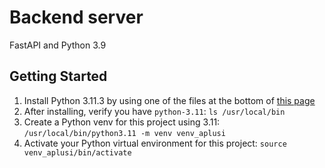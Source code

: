 # Backend server
FastAPI and Python 3.9

## Getting Started
1. Install Python 3.11.3 by using one of the files at the bottom of [this page](https://www.python.org/downloads/release/python-3113/)
2. After installing, verify you have `python-3.11`: `ls /usr/local/bin`
3. Create a Python venv for this project using 3.11: `/usr/local/bin/python3.11 -m venv venv_aplusi`
4. Activate your Python virtual environment for this project: `source venv_aplusi/bin/activate`
